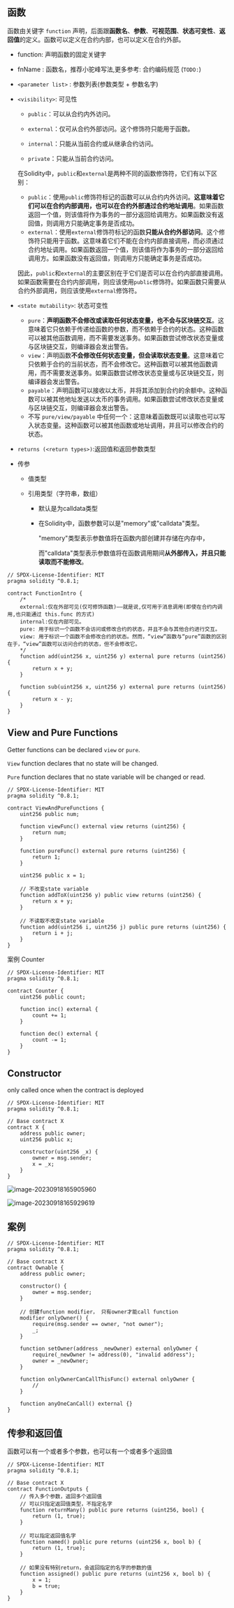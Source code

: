 ## 函数

函数由关键字 `function` 声明，后面跟**函数名**、**参数**、**可视范围**、**状态可变性**、**返回值**的定义。函数可以定义在合约内部，也可以定义在合约外部。

- function: 声明函数的固定关键字

- fnName : 函数名，推荐小驼峰写法,更多参考: 合约编码规范 (`TODO:`)

- `<parameter list>` : 参数列表(参数类型 + 参数名字)

- `<visibility>`: 可见性
  - `public`：可以从合约内外访问。
  
  - `external`：仅可从合约外部访问。这个修饰符只能用于函数。
  
  - `internal`：只能从当前合约或从继承合约访问。
  
  - `private`：只能从当前合约访问。
  
    
  
  在Solidity中，`public`和`external`是两种不同的函数修饰符，它们有以下区别：
  
  - `public`：使用`public`修饰符标记的函数可以从合约内外访问。**这意味着它们可以在合约内部调用，也可以在合约外部通过合约地址调用**。如果函数返回一个值，则该值将作为事务的一部分返回给调用方。如果函数没有返回值，则调用方只能确定事务是否成功。
  - `external`：使用`external`修饰符标记的函数**只能从合约外部访问**。这个修饰符只能用于函数。这意味着它们不能在合约内部直接调用，而必须通过合约地址调用。如果函数返回一个值，则该值将作为事务的一部分返回给调用方。如果函数没有返回值，则调用方只能确定事务是否成功。
  
  因此，`public`和`external`的主要区别在于它们是否可以在合约内部直接调用。如果函数需要在合约内部调用，则应该使用`public`修饰符。如果函数只需要从合约外部调用，则应该使用`external`修饰符。
  
  
  
- `<state mutability>`: 状态可变性
  - `pure`：**声明函数不会修改或读取任何状态变量，也不会与区块链交互**。这意味着它只依赖于传递给函数的参数，而不依赖于合约的状态。这种函数可以被其他函数调用，而不需要发送事务。如果函数尝试修改状态变量或与区块链交互，则编译器会发出警告。
  - `view`：声明函数**不会修改任何状态变量，但会读取状态变量**。这意味着它只依赖于合约的当前状态，而不会修改它。这种函数可以被其他函数调用，而不需要发送事务。如果函数尝试修改状态变量或与区块链交互，则编译器会发出警告。
  - `payable`：声明函数可以接收以太币，并将其添加到合约的余额中。这种函数可以被其他地址发送以太币的事务调用。如果函数尝试修改状态变量或与区块链交互，则编译器会发出警告。
  - 不写 `pure/view/payable` 中任何一个：这意味着函数既可以读取也可以写入状态变量。这种函数可以被其他函数或地址调用，并且可以修改合约的状态。
  
- `returns (<return types>)`:返回值和返回参数类型

- 传参

  - 值类型

  - 引用类型（字符串，数组）

    - 默认是为calldata类型

    - 在Solidity中，函数参数可以是"memory"或"calldata"类型。

       "memory"类型表示参数值将在函数内部创建并存储在内存中，

      而"calldata"类型表示参数值将在函数调用期间**从外部传入，并且只能读取而不能修改**。

```solidity
// SPDX-License-Identifier: MIT
pragma solidity ^0.8.1;

contract FunctionIntro {
    /*
    external:仅在外部可见(仅可修饰函数)——就是说,仅可用于消息调用(即使在合约内调用,也只能通过 this.func 的方式)  
    internal:仅在内部可见。
    pure: 用于标识一个函数不会访问或修改合约的状态，并且不会与其他合约进行交互。
    view: 用于标识一个函数不会修改合约的状态。然而，“view”函数与“pure”函数的区别在于，“view”函数可以访问合约的状态，但不会修改它。
    */
    function add(uint256 x, uint256 y) external pure returns (uint256) {
        return x + y;
    }

    function sub(uint256 x, uint256 y) external pure returns (uint256) {
        return x - y;
    }
}

```



## View and Pure Functions

Getter functions can be declared `view` or `pure`.

`View` function declares that no state will be changed.

`Pure` function declares that no state variable will be changed or read.

```solidity
// SPDX-License-Identifier: MIT
pragma solidity ^0.8.1;

contract ViewAndPureFunctions {
    uint256 public num;

    function viewFunc() external view returns (uint256) {
        return num;
    }

    function pureFunc() external pure returns (uint256) {
        return 1;
    }

    uint256 public x = 1;

    // 不改变state variable
    function addToX(uint256 y) public view returns (uint256) {
        return x + y;
    }

    // 不读取不改变state variable
    function add(uint256 i, uint256 j) public pure returns (uint256) {
        return i + j;
    }
}

```



案例 Counter

```solidity
// SPDX-License-Identifier: MIT
pragma solidity ^0.8.1;

contract Counter {
    uint256 public count;

    function inc() external {
        count += 1;
    }

    function dec() external {
        count -= 1;
    }
}

```



## Constructor

only called once when the contract is deployed

```solidity
// SPDX-License-Identifier: MIT
pragma solidity ^0.8.1;

// Base contract X
contract X {
    address public owner;
    uint256 public x;

    constructor(uint256 _x) {
        owner = msg.sender;
        x = _x;
    }
}

```



![image-20230918165905960](assets\image-20230918165905960.png)

![image-20230918165929619](assets\image-20230918165929619.png)



## 案例

```solidity
// SPDX-License-Identifier: MIT
pragma solidity ^0.8.1;

// Base contract X
contract Ownable {
    address public owner;

    constructor() {
        owner = msg.sender;
    }

    // 创建function modifier， 只有owner才能call function
    modifier onlyOwner() {
        require(msg.sender == owner, "not owner");
        _;
    }
    
    function setOwner(address _newOwner) external onlyOwner {
        require(_newOwner != address(0), "invalid address");
        owner = _newOwner;
    }

    function onlyOwnerCanCallThisFunc() external onlyOwner {
        //
    }

    function anyOneCanCall() external {}
}

```



## 传参和返回值

函数可以有一个或者多个参数，也可以有一个或者多个返回值

```solidity
// SPDX-License-Identifier: MIT
pragma solidity ^0.8.1;

// Base contract X
contract FunctionOutputs {
    // 传入多个参数，返回多个返回值
    // 可以只指定返回值类型，不指定名字
    function returnMany() public pure returns (uint256, bool) {
        return (1, true);
    }

    // 可以指定返回值名字
    function named() public pure returns (uint256 x, bool b) {
        return (1, true);
    }

    // 如果没有特别return，会返回指定的名字的参数的值
    function assigned() public pure returns (uint256 x, bool b) {
        x = 1;
        b = true;
    }
}

```



